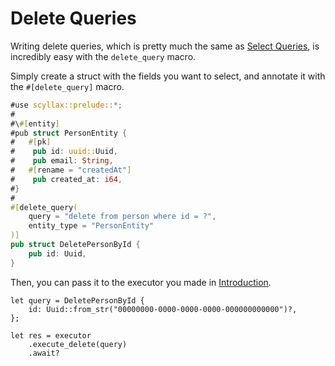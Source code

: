 # Delete Queries
Writing delete queries, which is pretty much the same as [Select Queries](../select_queries/index.html), is incredibly easy with the `delete_query` macro.

Simply create a struct with the fields you want to select, and annotate it with the `#[delete_query]` macro.

```rust
#use scyllax::prelude::*;
#
#\#[entity]
#pub struct PersonEntity {
#	#[pk]
#    pub id: uuid::Uuid,
#    pub email: String,
#	#[rename = "createdAt"]
#    pub created_at: i64,
#}
#
#[delete_query(
    query = "delete from person where id = ?",
    entity_type = "PersonEntity"
)]
pub struct DeletePersonById {
    pub id: Uuid,
}
```

Then, you can pass it to the executor you made in [Introduction](../index.html).
```rust,ignore
let query = DeletePersonById {
    id: Uuid::from_str("00000000-0000-0000-0000-000000000000")?,
};

let res = executor
    .execute_delete(query)
    .await?
```
